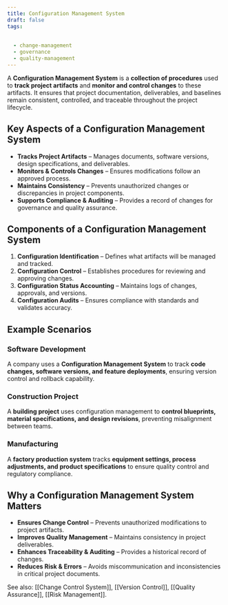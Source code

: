 ```yaml
---
title: Configuration Management System
draft: false
tags:
  
  
  - change-management
  - governance
  - quality-management
---
```


A **Configuration Management System** is a **collection of procedures** used to **track project artifacts** and **monitor and control changes** to these artifacts. It ensures that project documentation, deliverables, and baselines remain consistent, controlled, and traceable throughout the project lifecycle.

## Key Aspects of a Configuration Management System
- **Tracks Project Artifacts** – Manages documents, software versions, design specifications, and deliverables.
- **Monitors & Controls Changes** – Ensures modifications follow an approved process.
- **Maintains Consistency** – Prevents unauthorized changes or discrepancies in project components.
- **Supports Compliance & Auditing** – Provides a record of changes for governance and quality assurance.

## Components of a Configuration Management System
1. **Configuration Identification** – Defines what artifacts will be managed and tracked.
2. **Configuration Control** – Establishes procedures for reviewing and approving changes.
3. **Configuration Status Accounting** – Maintains logs of changes, approvals, and versions.
4. **Configuration Audits** – Ensures compliance with standards and validates accuracy.

## Example Scenarios

### **Software Development**
A company uses a **Configuration Management System** to track **code changes, software versions, and feature deployments**, ensuring version control and rollback capability.

### **Construction Project**
A **building project** uses configuration management to **control blueprints, material specifications, and design revisions**, preventing misalignment between teams.

### **Manufacturing**
A **factory production system** tracks **equipment settings, process adjustments, and product specifications** to ensure quality control and regulatory compliance.

## Why a Configuration Management System Matters
- **Ensures Change Control** – Prevents unauthorized modifications to project artifacts.
- **Improves Quality Management** – Maintains consistency in project deliverables.
- **Enhances Traceability & Auditing** – Provides a historical record of changes.
- **Reduces Risk & Errors** – Avoids miscommunication and inconsistencies in critical project documents.

See also: [[Change Control System]], [[Version Control]], [[Quality Assurance]], [[Risk Management]].
